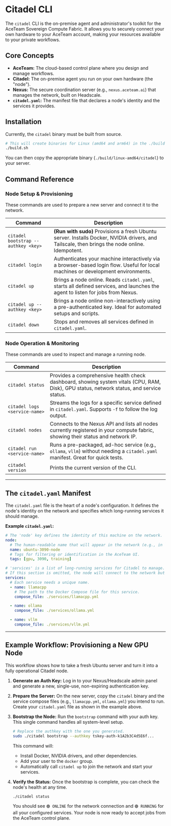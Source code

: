 # Citadel CLI

The `citadel` CLI is the on-premise agent and administrator's toolkit for the AceTeam Sovereign Compute Fabric. It allows you to securely connect your own hardware to your AceTeam account, making your resources available to your private workflows.

## Core Concepts

- **AceTeam:** The cloud-based control plane where you design and manage workflows.
- **Citadel:** The on-premise agent you run on your own hardware (the "node").
- **Nexus:** The secure coordination server (e.g., `nexus.aceteam.ai`) that manages the network, built on Headscale.
- **`citadel.yaml`:** The manifest file that declares a node's identity and the services it provides.

## Installation

Currently, the `citadel` binary must be built from source.

```bash
# This will create binaries for Linux (amd64 and arm64) in the ./build directory.
./build.sh
```

You can then copy the appropriate binary (`./build/linux-amd64/citadel`) to your server.

## Command Reference

### Node Setup & Provisioning

These commands are used to prepare a new server and connect it to the network.

| Command                             | Description                                                                                                                                    |
| ----------------------------------- | ---------------------------------------------------------------------------------------------------------------------------------------------- |
| `citadel bootstrap --authkey <key>` | **(Run with sudo)** Provisions a fresh Ubuntu server. Installs Docker, NVIDIA drivers, and Tailscale, then brings the node online. Idempotent. |
| `citadel login`                     | Authenticates your machine interactively via a browser-based login flow. Useful for local machines or development environments.                |
| `citadel up`                        | Brings a node online. Reads `citadel.yaml`, starts all defined services, and launches the agent to listen for jobs from Nexus.                 |
| `citadel up --authkey <key>`        | Brings a node online non-interactively using a pre-authenticated key. Ideal for automated setups and scripts.                                  |
| `citadel down`                      | Stops and removes all services defined in `citadel.yaml`.                                                                                      |

### Node Operation & Monitoring

These commands are used to inspect and manage a running node.

| Command                       | Description                                                                                                                              |
| ----------------------------- | ---------------------------------------------------------------------------------------------------------------------------------------- |
| `citadel status`              | Provides a comprehensive health check dashboard, showing system vitals (CPU, RAM, Disk), GPU status, network status, and service status. |
| `citadel logs <service-name>` | Streams the logs for a specific service defined in `citadel.yaml`. Supports `-f` to follow the log output.                               |
| `citadel nodes`               | Connects to the Nexus API and lists all nodes currently registered in your compute fabric, showing their status and network IP.          |
| `citadel run <service-name>`  | Runs a pre-packaged, ad-hoc service (e.g., `ollama`, `vllm`) without needing a `citadel.yaml` manifest. Great for quick tests.           |
| `citadel version`             | Prints the current version of the CLI.                                                                                                   |

---

## The `citadel.yaml` Manifest

The `citadel.yaml` file is the heart of a node's configuration. It defines the node's identity on the network and specifies which long-running services it should manage.

**Example `citadel.yaml`:**

```yaml
# The 'node' key defines the identity of this machine on the network.
node:
  # The human-readable name that will appear in the network (e.g., in `citadel nodes`).
  name: ubuntu-3090-node
  # Tags for filtering or identification in the AceTeam UI.
  tags: [gpu, 3090, training]

# 'services' is a list of long-running services for Citadel to manage.
# If this section is omitted, the node will connect to the network but run no services.
services:
  # Each service needs a unique name.
  - name: llamacpp
    # The path to the Docker Compose file for this service.
    compose_file: ./services/llamacpp.yml

  - name: ollama
    compose_file: ./services/ollama.yml

  - name: vllm
    compose_file: ./services/vllm.yml
```

---

## Example Workflow: Provisioning a New GPU Node

This workflow shows how to take a fresh Ubuntu server and turn it into a fully operational Citadel node.

1.  **Generate an Auth Key:**
    Log in to your Nexus/Headscale admin panel and generate a new, single-use, non-expiring authentication key.

2.  **Prepare the Server:**
    On the new server, copy the `citadel` binary and the service compose files (e.g., `llamacpp.yml`, `ollama.yml`) you intend to run. Create your `citadel.yaml` file as shown in the example above.

3.  **Bootstrap the Node:**
    Run the `bootstrap` command with your auth key. This single command handles all system-level setup.

    ```bash
    # Replace the authkey with the one you generated.
    sudo ./citadel bootstrap --authkey tskey-auth-k1A2b3C4d5E6f...
    ```

    This command will:

    - Install Docker, NVIDIA drivers, and other dependencies.
    - Add your user to the `docker` group.
    - Automatically call `citadel up` to join the network and start your services.

4.  **Verify the Status:**
    Once the bootstrap is complete, you can check the node's health at any time.

    ```bash
    ./citadel status
    ```

    You should see `🟢 ONLINE` for the network connection and `🟢 RUNNING` for all your configured services. Your node is now ready to accept jobs from the AceTeam control plane.
